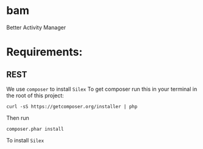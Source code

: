 # bam
Better Activity Manager

# Requirements:
## REST
We use `composer` to install `Silex`
To get composer run this in your terminal in the root of this project:

	curl -sS https://getcomposer.org/installer | php
	
Then run

    composer.phar install
    
To install `Silex`
